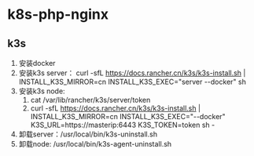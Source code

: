 # k8s-php-nginx

## k3s
1. 安装docker
2. 安装k3s server： curl -sfL https://docs.rancher.cn/k3s/k3s-install.sh | INSTALL_K3S_MIRROR=cn INSTALL_K3S_EXEC="server --docker" sh
3. 安装k3s node:
    1. cat /var/lib/rancher/k3s/server/token
    2. curl -sfL https://docs.rancher.cn/k3s/k3s-install.sh | INSTALL_K3S_MIRROR=cn INSTALL_K3S_EXEC="--docker" K3S_URL=https://masterip:6443 K3S_TOKEN=token sh -
4. 卸载server：/usr/local/bin/k3s-uninstall.sh
5. 卸载node: /usr/local/bin/k3s-agent-uninstall.sh


